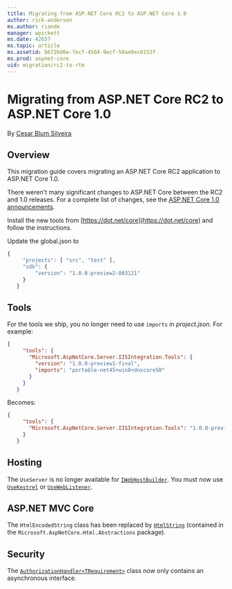 ```yaml
---
title: Migrating from ASP.NET Core RC2 to ASP.NET Core 1.0
author: rick-anderson
ms.author: riande
manager: wpickett
ms.date: 42657
ms.topic: article
ms.assetid: b672bd6e-7ecf-4504-9ecf-58ae9ec0153f
ms.prod: aspnet-core
uid: migration/rc2-to-rtm
---
```

# Migrating from ASP.NET Core RC2 to ASP.NET Core 1.0

By [Cesar Blum Silveira](https://github.com/cesarbs)

## Overview

This migration guide covers migrating an ASP.NET Core RC2 application to ASP.NET Core 1.0.

There weren't many significant changes to ASP.NET Core between the RC2 and 1.0 releases. For a complete list of changes, see the [ASP.NET Core 1.0 announcements](https://github.com/aspnet/announcements/issues?q=is%3Aopen+is%3Aissue+milestone%3A1.0.0).

Install the new tools from [https://dot.net/core](https://dot.net/core) and follow the instructions.

Update the global.json to

````javascript
{
     "projects": [ "src", "test" ],
     "sdk": {
         "version": "1.0.0-preview2-003121"
     }
   }
   ````

## Tools

For the tools we ship, you no longer need to use `imports` in *project.json*. For example:

````json
{
     "tools": {
       "Microsoft.AspNetCore.Server.IISIntegration.Tools": {
         "version": "1.0.0-preview1-final",
         "imports": "portable-net45+win8+dnxcore50"
       }
     }
   }
   ````

Becomes:

````json
{
     "tools": {
       "Microsoft.AspNetCore.Server.IISIntegration.Tools": "1.0.0-preview2-final"
     }
   }
   ````

## Hosting

The `UseServer` is no longer available for [`IWebHostBuilder`](http://docs.asp.net/projects/api/en/latest/autoapi/Microsoft/AspNetCore/Hosting/IWebHostBuilder/index.html#Microsoft.AspNetCore.Hosting.IWebHostBuilder). You must now use [`UseKestrel`](http://docs.asp.net/projects/api/en/latest/autoapi/Microsoft/AspNetCore/Hosting/WebHostBuilderKestrelExtensions/index.html#Microsoft.AspNetCore.Hosting.WebHostBuilderKestrelExtensions.UseKestrel) or [`UseWebListener`](http://docs.asp.net/projects/api/en/latest/autoapi/Microsoft/AspNetCore/Hosting/WebHostBuilderWebListenerExtensions/index.html#Microsoft.AspNetCore.Hosting.WebHostBuilderWebListenerExtensions.UseWebListener).

## ASP.NET MVC Core

The `HtmlEncodedString` class has been replaced by [`HtmlString`](http://docs.asp.net/projects/api/en/latest/autoapi/Microsoft/AspNetCore/Html/HtmlString/index.html#Microsoft.AspNetCore.Html.HtmlString) (contained in the  `Microsoft.AspNetCore.Html.Abstractions` package).

## Security

The [`AuthorizationHandler<TRequirement>`](http://docs.asp.net/projects/api/en/latest/autoapi/Microsoft/AspNetCore/Authorization/AuthorizationHandler-TRequirement/index.html#Microsoft.AspNetCore.Authorization.AuthorizationHandler<TRequirement>) class now only contains an asynchronous interface.
